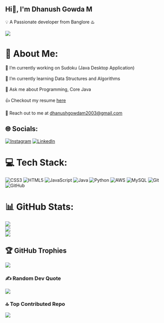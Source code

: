 ## Hi👋, I'm Dhanush Gowda M
💡 A Passionate developer from Banglore ♨️ 

[![](https://visitcount.itsvg.in/api?id=DhanushGowdaM&icon=5&color=1)](https://visitcount.itsvg.in)

# 💫 About Me:
🔭 I’m currently working on Sudoku (Java Desktop Application)<br><br>
🌱 I’m currently learning Data Structures and Algorithms<br><br>
💬 Ask me about Programming, Core Java<br><br>
👍 Checkout my resume <a href="https://drive.google.com/file/d/1yysTFj_Ui-frPOOfirhOx43sL7yJlSQV/view?usp=drivesdk">here</a> <br> <br>
🙌 Reach out to me at dhanushgowdam2003@gmail.com 

## 🌐 Socials:
[![Instagram](https://img.shields.io/badge/Instagram-%23E4405F.svg?logo=Instagram&logoColor=white)](https://instagram.com/https://www.instagram.com/0_d_h_a_n_u_s_h_0/) [![LinkedIn](https://img.shields.io/badge/LinkedIn-%230077B5.svg?logo=linkedin&logoColor=white)](https://linkedin.com/in/http://www.linkedin.com/in/dhanush-gowda-m) 

# 💻 Tech Stack:
![CSS3](https://img.shields.io/badge/css3-%231572B6.svg?style=for-the-badge&logo=css3&logoColor=white) ![HTML5](https://img.shields.io/badge/html5-%23E34F26.svg?style=for-the-badge&logo=html5&logoColor=white) ![JavaScript](https://img.shields.io/badge/javascript-%23323330.svg?style=for-the-badge&logo=javascript&logoColor=%23F7DF1E) ![Java](https://img.shields.io/badge/java-%23ED8B00.svg?style=for-the-badge&logo=openjdk&logoColor=white) ![Python](https://img.shields.io/badge/python-3670A0?style=for-the-badge&logo=python&logoColor=ffdd54) ![AWS](https://img.shields.io/badge/AWS-%23FF9900.svg?style=for-the-badge&logo=amazon-aws&logoColor=white) ![MySQL](https://img.shields.io/badge/mysql-4479A1.svg?style=for-the-badge&logo=mysql&logoColor=white) ![Git](https://img.shields.io/badge/git-%23F05033.svg?style=for-the-badge&logo=git&logoColor=white) ![GitHub](https://img.shields.io/badge/github-%23121011.svg?style=for-the-badge&logo=github&logoColor=white)
# 📊 GitHub Stats:
![](https://github-readme-stats.vercel.app/api?username=DhanushGowdaM&theme=github_dark&hide_border=true&include_all_commits=false&count_private=false)<br/>
![](https://github-readme-streak-stats.herokuapp.com/?user=DhanushGowdaM&theme=github_dark&hide_border=true)<br/>
![](https://github-readme-stats.vercel.app/api/top-langs/?username=DhanushGowdaM&theme=github_dark&hide_border=true&include_all_commits=false&count_private=false&layout=compact)

## 🏆 GitHub Trophies
![](https://github-profile-trophy.vercel.app/?username=DhanushGowdaM&theme=github_dark&no-frame=true&no-bg=true&margin-w=4)

### ✍️ Random Dev Quote
![](https://quotes-github-readme.vercel.app/api?type=vetical&theme=dark)

### 🔝 Top Contributed Repo
![](https://github-contributor-stats.vercel.app/api?username=DhanushGowdaM&limit=5&theme=github_dark&combine_all_yearly_contributions=true)

<!-- Proudly created with GPRM ( https://gprm.itsvg.in ) -->
